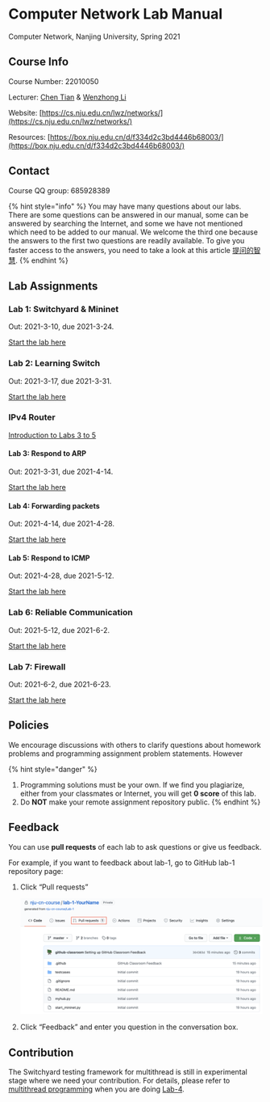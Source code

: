 # Computer Network Lab Manual

Computer Network, Nanjing University, Spring 2021

## Course Info

Course Number: 22010050

Lecturer: [Chen Tian](https://cs.nju.edu.cn/tianchen/) & [Wenzhong Li](https://cs.nju.edu.cn/lwz/)

Website: [https://cs.nju.edu.cn/lwz/networks/](https://cs.nju.edu.cn/lwz/networks/)

Resources: [https://box.nju.edu.cn/d/f334d2c3bd4446b68003/](https://box.nju.edu.cn/d/f334d2c3bd4446b68003/)

## Contact

Course QQ group: 685928389

{% hint style="info" %}
You may have many questions about our labs. There are some questions can be answered in our manual, some can be answered by searching the Internet, and some we have not mentioned which need to be added to our manual. We welcome the third one because the answers to the first two questions are readily available. To give you faster access to the answers, you need to take a look at this article [提问的智慧](https://github.com/ryanhanwu/How-To-Ask-Questions-The-Smart-Way/blob/master/README-zh_CN.md).
{% endhint %}

## Lab Assignments

### Lab 1: Switchyard & Mininet

Out: 2021-3-10, due 2021-3-24.

[Start the lab here](lab-1/)

### Lab 2: Learning Switch

Out: 2021-3-17, due 2021-3-31.

[Start the lab here](lab-2/)

### IPv4 Router

[Introduction to Labs 3 to 5](ipv4-router/)

#### Lab 3: Respond to ARP

Out: 2021-3-31, due 2021-4-14.

[Start the lab here](ipv4-router/lab-3/)

#### Lab 4: Forwarding packets

Out: 2021-4-14, due 2021-4-28.

[Start the lab here](ipv4-router/lab-4/)

#### Lab 5: Respond to ICMP

Out: 2021-4-28, due 2021-5-12.

[Start the lab here](ipv4-router/lab-5/)

### Lab 6: Reliable Communication

Out: 2021-5-12, due 2021-6-2.

[Start the lab here](lab-6/)

### Lab 7: Firewall

Out: 2021-6-2, due 2021-6-23.

[Start the lab here](lab-7/)

## Policies

We encourage discussions with others to clarify questions about homework problems and programming assignment problem statements. However

{% hint style="danger" %}
1. Programming solutions must be your own. If we find you plagiarize, either from your classmates or Internet, you will get **0 score** of this lab.
2. Do **NOT** make your remote assignment repository public.
{% endhint %}

## Feedback

You can use **pull requests** of each lab to ask questions or give us feedback.

For example, if you want to feedback about lab-1, go to GitHub lab-1 repository page:

1. Click “Pull requests”

   ![pull_request](.gitbook/assets/pull_request.png)

2. Click “Feedback” and enter you question in the conversation box.

## Contribution

The Switchyard testing framework for multithread is still in experimental stage where we need your contribution. For details, please refer to [multithread programming](appendix/multithread-programming.md) when you are doing [Lab-4](ipv4-router/lab-4/README.md). 

